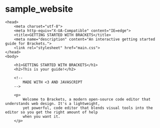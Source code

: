 # sample_website
<!DOCTYPE html>
<html>
    
    <head>
        <meta charset="utf-8">
        <meta http-equiv="X-UA-Compatible" content="IE=edge">
        <title>GETTING STARTED WITH BRACKETS</title>
        <meta name="description" content="An interactive getting started guide for Brackets.">
        <link rel="stylesheet" href="main.css">
    </head>
    <body>
        
        <h1>GETTING STARTED WITH BRACKETS</h1>
        <h2>This is your guide!</h2>
        
        <!--
            MADE WITH <3 AND JAVASCRIPT
        -->
        
        <p>
            Welcome to Brackets, a modern open-source code editor that understands web design. It's a lightweight,
            yet powerful, code editor that blends visual tools into the editor so you get the right amount of help
            when you want it.
        </p>
